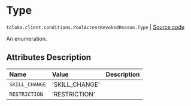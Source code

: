 # Type
`toloka.client.conditions.PoolAccessRevokedReason.Type` | [Source code](https://github.com/Toloka/toloka-kit/blob/v1.2.1/src/client/conditions.py#L410)

An enumeration.

## Attributes Description

| Name | Value | Description |
| :------| :-----------| :----------| 
`SKILL_CHANGE`|'SKILL_CHANGE'|
`RESTRICTION`|'RESTRICTION'|
